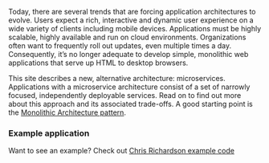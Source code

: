 ---
---
Today, there are several trends that are forcing application architectures to evolve.
Users expect a rich, interactive and dynamic user experience on a wide variety of clients including mobile devices.
Applications must be highly scalable, highly available and run on cloud environments.
Organizations often want to frequently roll out updates, even multiple times a day.
Consequently, it’s no longer adequate to develop simple, monolithic web applications that serve up HTML to desktop browsers.

This site describes a new, alternative architecture: microservices.
Applications with a microservice architecture consist of a set of narrowly focused, independently deployable services.
Read on to find out more about this approach and its associated trade-offs.
A good starting point is the [Monolithic Architecture pattern](/patterns/monolithic.html).

### Example application

Want to see an example? Check out [Chris Richardson example code](microservices/news/2015/01/15/example-microservice-app.html)

